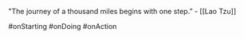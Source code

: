 "The journey of a thousand miles begins with one step.” - [[Lao Tzu]] 

#onStarting #onDoing #onAction 
